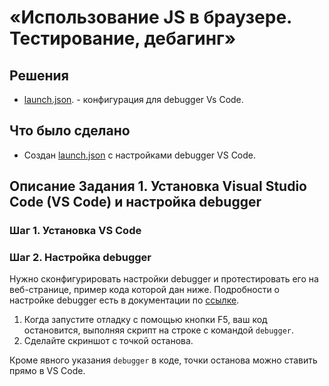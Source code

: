 # «Использование JS в браузере. Тестирование, дебагинг»

## Решения
 * <a href="https://github.com/Nephedov/1.Automation-of-web-interface-testing/blob/main/.vscode/launch.json">launch.json</a>. - конфигурация для debugger Vs Code.

## Что было сделано
* Создан <a href="https://github.com/Nephedov/1.Automation-of-web-interface-testing/blob/main/.vscode/launch.json">launch.json</a> с настройками debugger VS Code.


## Описание Задания 1. Установка Visual Studio Сode (VS Code) и настройка debugger

### Шаг 1. Установка VS Code

### Шаг 2. Настройка debugger

Нужно сконфигурировать настройки debugger и протестировать его на веб-странице, пример кода которой дан ниже. Подробности о настройке debugger есть в документации по [ссылке](https://code.visualstudio.com/docs/editor/debugging).

1. Когда запустите отладку с помощью кнопки F5, ваш код остановится, выполняя скрипт на строке с командой `debugger`.
2. Сделайте скриншот с точкой останова.

Кроме явного указания `debugger` в коде, точки останова можно ставить прямо в VS Code.

